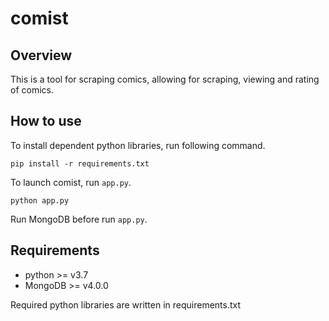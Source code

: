# comist

## Overview

This is a tool for scraping comics, allowing for scraping, viewing and rating of comics.

## How to use
To install dependent python libraries, run following command.
```
pip install -r requirements.txt
```
To launch comist, run `app.py`. 
```
python app.py
```
Run MongoDB before run `app.py`.


## Requirements

- python >= v3.7
- MongoDB >= v4.0.0

Required python libraries are written in requirements.txt
